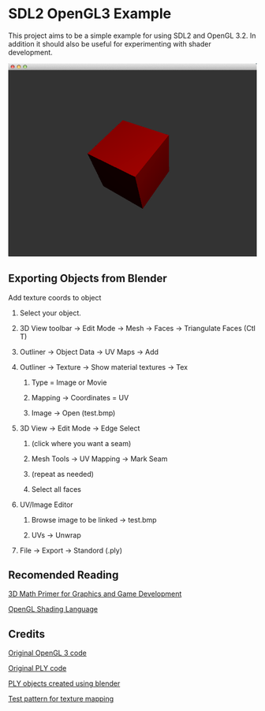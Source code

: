 SDL2 OpenGL3 Example
====================
This project aims to be a simple example for using SDL2 and OpenGL 3.2.  In
addition it should also be useful for experimenting with shader development.

![Alt text](https://github.com/hurricanerix/sdl2_opengl3/raw/master/resources/screenshot.png "Screenshot")


Exporting Objects from Blender
------------------------------
Add texture coords to object
1. Select your object.

2. 3D View toolbar -> Edit Mode -> Mesh -> Faces -> Triangulate Faces (Ctl T)

3. Outliner -> Object Data -> UV Maps -> Add

4. Outliner -> Texture -> Show material textures -> Tex
    
    1. Type = Image or Movie
    
    2. Mapping -> Coordinates = UV
    
    3. Image -> Open (test.bmp)

5. 3D View -> Edit Mode -> Edge Select
    
    1. (click where you want a seam)
    
    2. Mesh Tools -> UV Mapping -> Mark Seam
    
    3. (repeat as needed)
    
    4. Select all faces

6. UV/Image Editor
    
    1. Browse image to be linked -> test.bmp
    
    2. UVs -> Unwrap

7. File -> Export -> Standord (.ply)


Recomended Reading
------------------
[3D Math Primer for Graphics and Game Development](http://www.amazon.com/Primer-Graphics-Development-Wordware-Library/dp/1556229119/)

[OpenGL Shading Language](http://www.amazon.com/OpenGL-Shading-Language-Randi-Rost/dp/0321637631/)

Credits
-------
[Original OpenGL 3 code](http://www.lighthouse3d.com/cg-topics/code-samples/opengl-3-3-glsl-1-5-sample/)

[Original PLY code](http://w3.impa.br/~diego/software/rply/)

[PLY objects created using blender](http://www.blender.org)

[Test pattern for texture mapping](http://community.secondlife.com/t5/Building-and-Texturing-Forum/Make-texturing-a-sculpted-prim-without-a-texture-map-easier/td-p/1188021)
